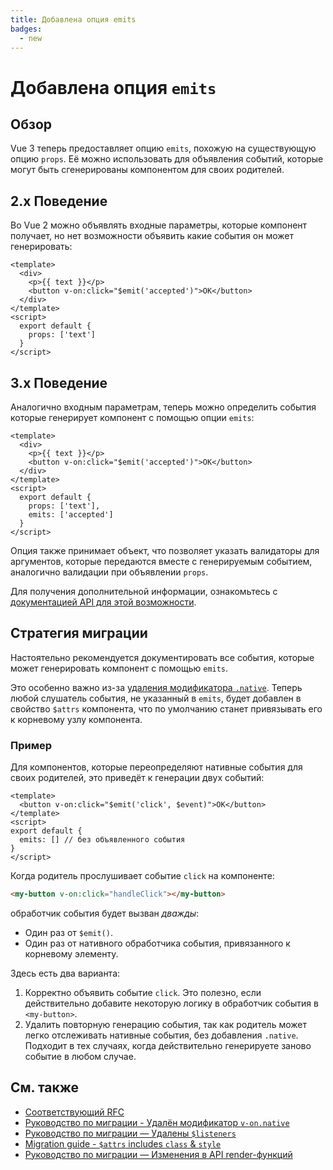 ```yaml
---
title: Добавлена опция emits
badges:
  - new
---
```


# Добавлена опция `emits` <MigrationBadges :badges="$frontmatter.badges" />

## Обзор

Vue 3 теперь предоставляет опцию `emits`, похожую на существующую опцию `props`. Её можно использовать для объявления событий, которые могут быть сгенерированы компонентом для своих родителей.

## 2.x Поведение

Во Vue 2 можно объявлять входные параметры, которые компонент получает, но нет возможности объявить какие события он может генерировать:

```vue
<template>
  <div>
    <p>{{ text }}</p>
    <button v-on:click="$emit('accepted')">OK</button>
  </div>
</template>
<script>
  export default {
    props: ['text']
  }
</script>
```

## 3.x Поведение

Аналогично входным параметрам, теперь можно определить события которые генерирует компонент с помощью опции `emits`:

```vue
<template>
  <div>
    <p>{{ text }}</p>
    <button v-on:click="$emit('accepted')">OK</button>
  </div>
</template>
<script>
  export default {
    props: ['text'],
    emits: ['accepted']
  }
</script>
```

Опция также принимает объект, что позволяет указать валидаторы для аргументов, которые передаются вместе с генерируемым событием, аналогично валидации при объявлении `props`.

Для получения дополнительной информации, ознакомьтесь с [документацией API для этой возможности](https://ru.vuejs.org/api/options-state.html#emits).

## Стратегия миграции

Настоятельно рекомендуется документировать все события, которые может генерировать компонент с помощью `emits`.

Это особенно важно из-за [удаления модификатора `.native`](v-on-native-modifier-removed.md). Теперь любой слушатель события, не указанный в `emits`, будет добавлен в свойство `$attrs` компонента, что по умолчанию станет привязывать его к корневому узлу компонента.

### Пример

Для компонентов, которые переопределяют нативные события для своих родителей, это приведёт к генерации двух событий:

```vue
<template>
  <button v-on:click="$emit('click', $event)">OK</button>
</template>
<script>
export default {
  emits: [] // без объявленного события
}
</script>
```

Когда родитель прослушивает событие `click` на компоненте:

```html
<my-button v-on:click="handleClick"></my-button>
```

обработчик события будет вызван _дважды_:

- Один раз от `$emit()`.
- Один раз от нативного обработчика события, привязанного к корневому элементу.

Здесь есть два варианта:

1. Корректно объявить событие `click`. Это полезно, если действительно добавите некоторую логику в обработчик события в `<my-button>`.
2. Удалить повторную генерацию события, так как родитель может легко отслеживать нативные события, без добавления `.native`. Подходит в тех случаях, когда действительно генерируете заново событие в любом случае.

## См. также

- [Соответствующий RFC](https://github.com/vuejs/rfcs/blob/master/active-rfcs/0030-emits-option.md)
- [Руководство по миграции - Удалён модификатор `v-on.native`](./v-on-native-modifier-removed.md)
- [Руководство по миграции — Удалены `$listeners`](./listeners-removed.md)
- [Migration guide - `$attrs` includes `class` & `style`](./attrs-includes-class-style.md)
- [Руководство по миграции — Изменения в API render-функций](./render-function-api.md)
